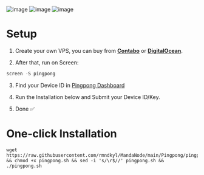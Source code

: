 ![image](https://github.com/user-attachments/assets/04d0fa88-f5d1-48ba-98c8-72e70b5007bf)
![image](https://github.com/user-attachments/assets/ff699658-30d2-4627-98eb-7d372fd0db79)
![image](https://github.com/user-attachments/assets/7c641fa3-e78f-4161-8566-45ccee8f43b6)

# Setup
1. Create your own VPS, you can buy from **[Contabo](https://contabo.com/)** or **[DigitalOcean](https://m.do.co/c/5423032133fa)**.

2. After that, run on Screen:
```python
screen -S pingpong
```
3. Find your Device ID in [Pingpong Dashboard](https://harvester.pingpong.build/devices)

4. Run the Installation below and Submit your Device ID/Key.

5. Done ✅
# One-click Installation
```shell
wget https://raw.githubusercontent.com/rmndkyl/MandaNode/main/Pingpong/pingpong.sh && chmod +x pingpong.sh && sed -i 's/\r$//' pingpong.sh && ./pingpong.sh
```
